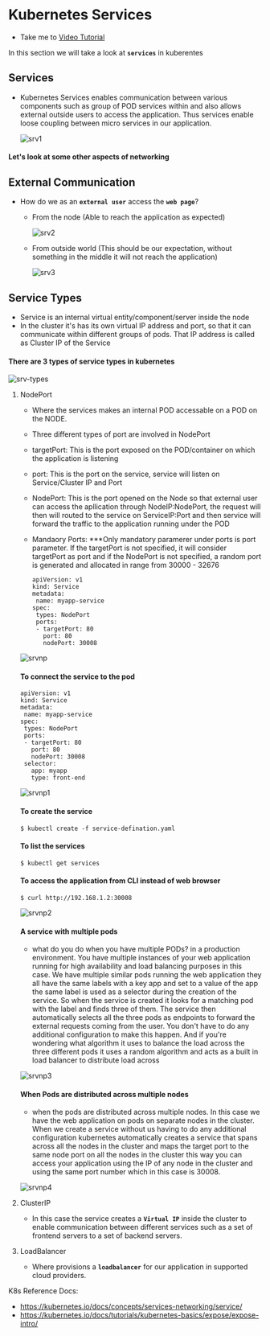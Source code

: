 # Kubernetes Services
  - Take me to [Video Tutorial](https://kodekloud.com/courses/539883/lectures/9808156)
  
In this section we will take a look at **`services`** in kuberentes

## Services
- Kubernetes Services enables communication between various components such as group of POD services within and also allows external outside users to access the application. Thus services enable loose coupling between micro services in our application.

  ![srv1](../../images/srv1.PNG)
  
#### Let's look at some other aspects of networking

## External Communication

- How do we as an **`external user`** access the **`web page`**?

  - From the node (Able to reach the application as expected)
  
    ![srv2](../../images/srv2.PNG)
    
  - From outside world (This should be our expectation, without something in the middle it will not reach the application)
  
    ![srv3](../../images/srv3.PNG)
   
    
 ## Service Types
 
 - Service is an internal virtual entity/component/server inside the node 
 - In the cluster it's has its own virtual IP address and port, so that it can communicate within different groups of pods. That IP address is called as Cluster IP of the Service
 
 #### There are 3 types of service types in kubernetes
 
   ![srv-types](../../images/srv-types.PNG)
 
 1. NodePort
    - Where the services makes an internal POD accessable on a POD on the NODE.
    - Three different types of port are involved in NodePort
     - targetPort: This is the port exposed on the POD/container on which the application is listening
     - port: This is the port on the service, service will listen on Service/Cluster IP and Port
     - NodePort: This is the port opened on the Node so that external user can access the apllication through NodeIP:NodePort, the request will then will routed to the service on ServiceIP:Port and then service will forward the traffic to the application running under the POD
     
    - Mandaory Ports:
      ***Only mandatory paramerer under ports is port parameter. If the targetPort is not specified, it will consider targetPort as port and if the NodePort is not specified, a random port is generated and allocated in range from 30000 - 32676
      
     
      ```
      apiVersion: v1
      kind: Service
      metadata:
       name: myapp-service
      spec:
       types: NodePort
       ports:
       - targetPort: 80
         port: 80
         nodePort: 30008
      ```
     ![srvnp](../../images/srvnp.PNG)
      
      #### To connect the service to the pod
      ```
      apiVersion: v1
      kind: Service
      metadata:
       name: myapp-service
      spec:
       types: NodePort
       ports:
       - targetPort: 80
         port: 80
         nodePort: 30008
       selector:
         app: myapp
         type: front-end
       ```

    ![srvnp1](../../images/srvnp1.PNG)
      
      #### To create the service
      ```
      $ kubectl create -f service-defination.yaml
      ```
      
      #### To list the services
      ```
      $ kubectl get services
      ```
      
      #### To access the application from CLI instead of web browser
      ```
      $ curl http://192.168.1.2:30008
      ```
      
      ![srvnp2](../../images/srvnp2.PNG)

      #### A service with multiple pods
      
       - what do you do when you have multiple PODs? in a production environment. You have multiple instances of your web application running for high availability and load balancing purposes in this case. We have multiple similar pods running the web application they all have the same labels with a key app and set to a value of the app the same label is used as a selector during the creation of the service. So when the service is created it looks for a matching pod with the label and finds three of them. The service then automatically selects all the three pods as endpoints to forward the external requests coming from the user. You don't have to do any additional configuration to make this happen. And if you're wondering what algorithm it uses to balance the load across the three different pods it uses a random algorithm and acts as a built in load balancer to distribute load across
       
      ![srvnp3](../../images/srvnp3.PNG)
      
      #### When Pods are distributed across multiple nodes
      
      - when the pods are distributed across multiple nodes. In this case we have the web application on pods on separate nodes in the cluster. When we create a service without us having to do any additional configuration kubernetes automatically creates a service that spans across all the nodes in the cluster and maps the target port to the same node port on all the nodes in the cluster this way you can access your application using the IP of any node in the cluster and using the same port number which in this case is 30008.
     
      ![srvnp4](../../images/srvnp4.PNG)
     
            
 1. ClusterIP
    - In this case the service creates a **`Virtual IP`** inside the cluster to enable communication between different services such as a set of frontend servers to a set of backend servers.
    
 1. LoadBalancer
    - Where provisions a **`loadbalancer`** for our application in supported cloud providers.
    
K8s Reference Docs:
- https://kubernetes.io/docs/concepts/services-networking/service/
- https://kubernetes.io/docs/tutorials/kubernetes-basics/expose/expose-intro/

